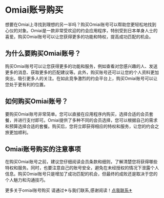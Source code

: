 # Omiai账号购买

想要在Omiai上寻找到理想的另一半吗？购买Omiai账号可以帮助您更轻松地找到心仪的对象。Omiai是一款非常受欢迎的约会应用程序，特别受到日本单身人士的喜爱。购买Omiai账号可以让您获得更多的功能和特权，提高成功匹配的机会。

## 为什么要购买Omiai账号？

购买Omiai账号可以让您获得更多的功能和服务，例如查看对您感兴趣的人、发送更多的消息、获取更多的匹配建议等。此外，购买账号还可以让您的个人资料更加突出，吸引更多人的关注。在如此竞争激烈的约会平台上，购买Omiai账号可以让您处于更有利的位置。

## 如何购买Omiai账号？

要购买Omiai账号非常简单。您可以直接在应用程序内购买，选择合适的会员套餐，并进行支付即可。Omiai提供了多种不同的会员选择，您可以根据自己的需求和预算选择合适的套餐。购买后，您将立即获得相应的特权和服务，让您的约会之旅更加顺利。

## Omiai账号购买的注意事项

在购买Omiai账号之前，建议您仔细阅读会员条款和细则，了解清楚您将获得哪些特权和服务。同时，也要注意自己的账号安全，避免在未经授权的情况下泄露个人信息。购买Omiai账号只是增加了成功匹配的机会，但最终的成败还是取决于您的个人魅力和沟通技巧。

更多关于omiai账号购买 请通过✈与我们联系,感谢阅读！[点我联系✈](https://pro.G208.com)